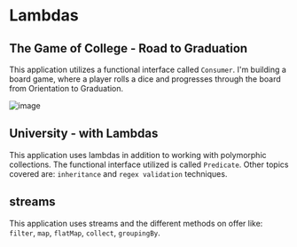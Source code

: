 # Lambdas

## The Game of College - Road to Graduation
This application utilizes a functional interface called `Consumer`. I'm building a board game, where a player rolls a dice and progresses through the board from Orientation to Graduation.

![image](https://user-images.githubusercontent.com/54752570/144787851-a4a0e9c6-1616-4d80-aa13-21b96e137d4f.png)


## University - with Lambdas
This application uses lambdas in addition to working with polymorphic collections. The functional interface utilized is called `Predicate`. Other topics covered are: `inheritance` and `regex validation` techniques. 

## streams
This application uses streams and the different methods on offer like: `filter`, `map`, `flatMap`, `collect`, `groupingBy`.
